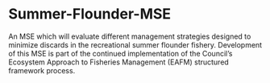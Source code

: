 # Summer-Flounder-MSE
An MSE which will evaluate different management strategies designed to minimize discards in the recreational summer flounder fishery. Development of this MSE is part of the continued implementation of the Council’s Ecosystem Approach to Fisheries Management (EAFM) structured framework process.
